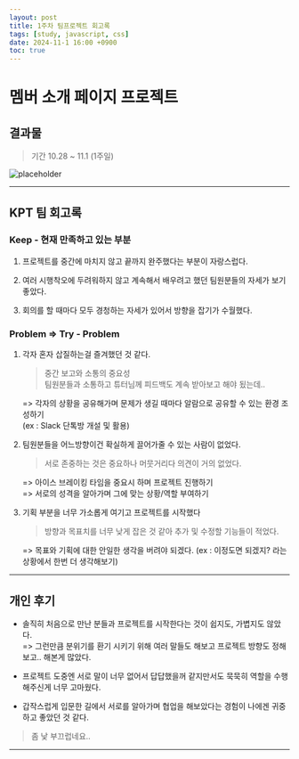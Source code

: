 ```yaml
---
layout: post
title: 1주차 팀프로젝트 회고록
tags: [study, javascript, css]
date: 2024-11-1 16:00 +0900
toc: true
---
```


# 멤버 소개 페이지 프로젝트

## 결과물

> 기간 10.28 ~ 11.1 (1주일)

![placeholder](https://github.com/user-attachments/assets/2fbe48fa-0708-4c89-b5e7-053b1ec29d99 "Medium example image")

---


## KPT 팀 회고록

### Keep - 현재 만족하고 있는 부분

1. 프로젝트를 중간에 마치지 않고 끝까지 완주했다는 부분이 자랑스럽다.

2. 여러 시행착오에 두려워하지 않고 계속해서 배우려고 했던 팀원분들의 자세가 보기 좋았다.

3. 회의를 할 때마다 모두 경청하는 자세가 있어서 방향을 잡기가 수월했다.

### Problem => Try - Problem

1. 각자 혼자 삽질하는걸 즐겨했던 것 같다.  

    > 중간 보고와 소통의 중요성  
    > 팀원분들과 소통하고 튜터님께 피드백도 계속 받아보고 해야 됬는데..  
  
    => 각자의 상황을 공유해가며 문제가 생길 때마다 알람으로 공유할 수 있는 환경 조성하기  
    (ex : Slack 단톡방 개설 및 활용)  

2. 팀원분들을 어느방향이건 확실하게 끌어가줄 수 있는 사람이 없었다.  

    > 서로 존중하는 것은 중요하나 머뭇거리다 의견이 거의 없었다.  
  
    => 아이스 브레이킹 타임을 중요시 하며 프로젝트 진행하기  
    => 서로의 성격을 알아가며 그에 맞는 상황/역할 부여하기  

3. 기획 부분을 너무 가소롭게 여기고 프로젝트를 시작했다

    > 방향과 목표치를 너무 낮게 잡은 것 같아 추가 및 수정할 기능들이 적었다.  
  
    => 목표와 기획에 대한 안일한 생각을 버려야 되겠다.
    (ex : 이정도면 되겠지? 라는 상황에서 한번 더 생각해보기)

---

## 개인 후기

- 솔직히 처음으로 만난 분들과 프로젝트를 시작한다는 것이 쉽지도, 가볍지도 않았다.  
=> 그런만큼 분위기를 환기 시키기 위해 여러 말들도 해보고 프로젝트 방향도 정해보고.. 해본게 많았다.  

- 프로젝트 도중엔 서로 말이 너무 없어서 답답했을꺼 같지만서도 묵묵히 역할을 수행해주신게 너무 고마웠다.  

- 갑작스럽게 입문한 길에서 서로를 알아가며 협업을 해보았다는 경험이 나에겐 귀중하고 좋았던 것 같다.  

> 좀 낯 부끄럽네요..

---

